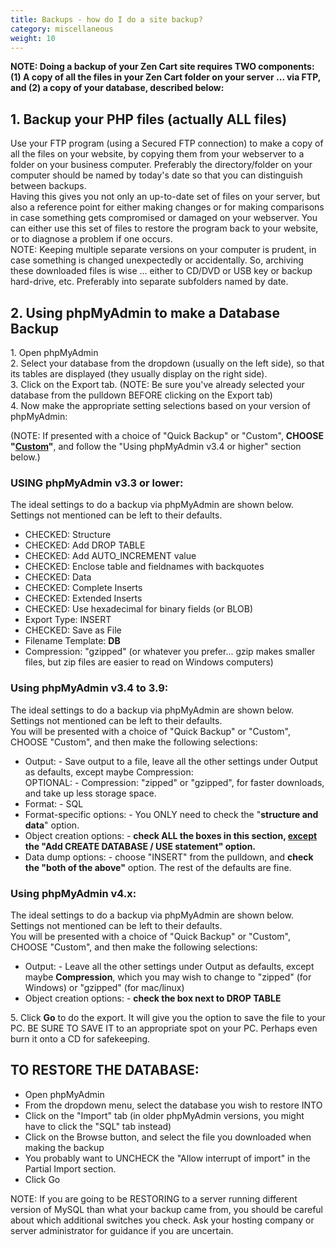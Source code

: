 ```yaml
---
title: Backups - how do I do a site backup? 
category: miscellaneous
weight: 10
---
```


**NOTE: Doing a backup of your Zen Cart site requires TWO components: (1) A copy of all the files in your Zen Cart folder on your server ... via FTP, and (2) a copy of your database, described below:**

## 1\. Backup your PHP files (actually ALL files)

Use your FTP program (using a Secured FTP connection) to make a copy of all the files on your website, by copying them from your webserver to a folder on your business computer. Preferably the directory/folder on your computer should be named by today's date so that you can distinguish between backups.  
Having this gives you not only an up-to-date set of files on your server, but also a reference point for either making changes or for making comparisons in case something gets compromised or damaged on your webserver. You can either use this set of files to restore the program back to your website, or to diagnose a problem if one occurs.  
NOTE: Keeping multiple separate versions on your computer is prudent, in case something is changed unexpectedly or accidentally. So, archiving these downloaded files is wise ... either to CD/DVD or USB key or backup hard-drive, etc. Preferably into separate subfolders named by date.

## 2\. Using phpMyAdmin to make a Database Backup

1\. Open phpMyAdmin  
2\. Select your database from the dropdown (usually on the left side), so that its tables are displayed (they usually display on the right side).  
3\. Click on the Export tab. (NOTE: Be sure you've already selected your database from the pulldown BEFORE clicking on the Export tab)  
4\. Now make the appropriate setting selections based on your version of phpMyAdmin:  

(NOTE: If presented with a choice of "Quick Backup" or "Custom", **CHOOSE "<u>Custom</u>"**, and follow the "Using phpMyAdmin v3.4 or higher" section below.)  

### USING phpMyAdmin v3.3 or lower:

The ideal settings to do a backup via phpMyAdmin are shown below. Settings not mentioned can be left to their defaults.  
- CHECKED: Structure  
- CHECKED: Add DROP TABLE  
- CHECKED: Add AUTO_INCREMENT value  
- CHECKED: Enclose table and fieldnames with backquotes  
- CHECKED: Data  
- CHECKED: Complete Inserts  
- CHECKED: Extended Inserts  
- CHECKED: Use hexadecimal for binary fields (or BLOB)  
- Export Type: INSERT  
- CHECKED: Save as File  
- Filename Template: __DB__  
- Compression: "gzipped" (or whatever you prefer... gzip makes smaller files, but zip files are easier to read on Windows computers)  

### Using phpMyAdmin v3.4 to 3.9:

The ideal settings to do a backup via phpMyAdmin are shown below. Settings not mentioned can be left to their defaults.  
You will be presented with a choice of "Quick Backup" or "Custom", CHOOSE "Custom", and then make the following selections:  
- Output: - Save output to a file, leave all the other settings under Output as defaults, except maybe Compression:  
OPTIONAL: - Compression: "zipped" or "gzipped", for faster downloads, and take up less storage space.  
- Format: - SQL  
- Format-specific options: - You ONLY need to check the "**structure and data**" option.  
- Object creation options: - **check ALL the boxes in this section, <u>except</u> the "Add CREATE DATABASE / USE statement" option.**  
- Data dump options: - choose "INSERT" from the pulldown, and **check the "both of the above"** option. The rest of the defaults are fine.  

### Using phpMyAdmin v4.x:

The ideal settings to do a backup via phpMyAdmin are shown below. Settings not mentioned can be left to their defaults.  
You will be presented with a choice of "Quick Backup" or "Custom", CHOOSE "Custom", and then make the following selections:  
- Output: - Leave all the other settings under Output as defaults, except maybe **Compression**, which you may wish to change to "zipped" (for Windows) or "gzipped" (for mac/linux)  
- Object creation options: - **check the box next to DROP TABLE**  

5\. Click **Go** to do the export. It will give you the option to save the file to your PC. BE SURE TO SAVE IT to an appropriate spot on your PC. Perhaps even burn it onto a CD for safekeeping.  

## TO RESTORE THE DATABASE:

- Open phpMyAdmin  
- From the dropdown menu, select the database you wish to restore INTO  
- Click on the "Import" tab (in older phpMyAdmin versions, you might have to click the "SQL" tab instead)  
- Click on the Browse button, and select the file you downloaded when making the backup  
- You probably want to UNCHECK the "Allow interrupt of import" in the Partial Import section.  
- Click Go  

NOTE: If you are going to be RESTORING to a server running different version of MySQL than what your backup came from, you should be careful about which additional switches you check. Ask your hosting company or server administrator for guidance if you are uncertain.
